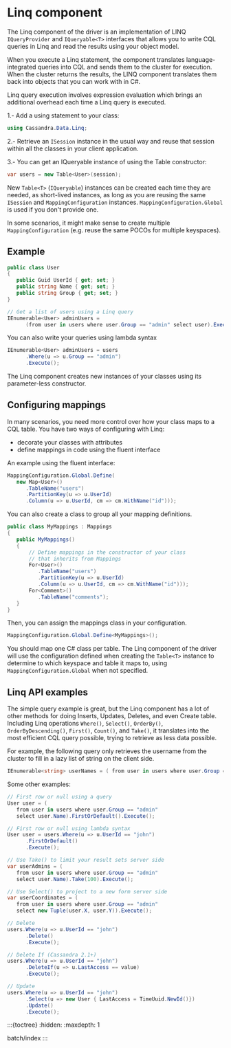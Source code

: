 # Linq component

The Linq component of the driver is an implementation of LINQ `IQueryProvider` and `IQueryable<T>` interfaces that allows you to write CQL queries in Linq and read the results using your object model.

When you execute a Linq statement, the component translates language-integrated queries into CQL and sends them to the cluster for execution. When the cluster returns the results, the LINQ component translates them back into objects that you can work with in C#.

Linq query execution involves expression evaluation which brings an additional overhead each time a Linq query is executed.

1.- Add a using statement to your class:

```csharp
using Cassandra.Data.Linq;
```

2.- Retrieve an `ISession` instance in the usual way and reuse that session within all the classes in your client application.

3.- You can get an IQueryable instance of using the Table constructor:

```csharp
var users = new Table<User>(session);
```

New `Table<T>` (`IQueryable`) instances can be created each time they are needed, as short-lived instances, as long as you are reusing the same `ISession` and `MappingConfiguration` instances. `MappingConfiguration.Global` is used if you don't provide one.

In some scenarios, it might make sense to create multiple `MappingConfiguration` (e.g. reuse the same POCOs for multiple keyspaces).

## Example

```csharp
public class User
{
   public Guid UserId { get; set; }
   public string Name { get; set; }
   public string Group { get; set; }
}

// Get a list of users using a Linq query
IEnumerable<User> adminUsers =
      (from user in users where user.Group == "admin" select user).Execute();
```

You can also write your queries using lambda syntax

```csharp
IEnumerable<User> adminUsers = users
      .Where(u => u.Group == "admin")
      .Execute();
```

The Linq component creates new instances of your classes using its parameter-less constructor.

## Configuring mappings

In many scenarios, you need more control over how your class maps to a CQL table. You have two ways of configuring with Linq:

- decorate your classes with attributes
- define mappings in code using the fluent interface

An example using the fluent interface:

```csharp
MappingConfiguration.Global.Define(
   new Map<User>()
      .TableName("users")
      .PartitionKey(u => u.UserId)
      .Column(u => u.UserId, cm => cm.WithName("id")));
```

You can also create a class to group all your mapping definitions.

```csharp
public class MyMappings : Mappings
{
   public MyMappings()
   {
       // Define mappings in the constructor of your class
       // that inherits from Mappings
       For<User>()
          .TableName("users")
          .PartitionKey(u => u.UserId)
          .Column(u => u.UserId, cm => cm.WithName("id")));
       For<Comment>()
          .TableName("comments");
   }
}
```

Then, you can assign the mappings class in your configuration.

```csharp
MappingConfiguration.Global.Define<MyMappings>();
```

You should map one C# class per table. The Linq component of the driver will use the configuration defined when creating the `Table<T>` instance to determine to which keyspace and table it maps to, using `MappingConfiguration.Global` when not specified.

## Linq API examples

The simple query example is great, but the Linq component has a lot of other methods for doing Inserts, Updates, Deletes, and even Create table. Including Linq operations `Where()`, `Select()`, `OrderBy()`, `OrderByDescending()`, `First()`, `Count()`, and `Take()`, it translates into the most efficient CQL query possible, trying to retrieve as less data possible.

For example, the following query only retrieves the username from the cluster to fill in a lazy list of string on the client side.

```csharp
IEnumerable<string> userNames = ( from user in users where user.Group == "admin" select user.Name).Execute();
```

Some other examples:

```csharp
// First row or null using a query
User user = (
   from user in users where user.Group == "admin"
   select user.Name).FirstOrDefault().Execute();

// First row or null using lambda syntax
User user = users.Where(u => u.UserId == "john")
      .FirstOrDefault()
      .Execute();

// Use Take() to limit your result sets server side
var userAdmins = (
   from user in users where user.Group == "admin"
   select user.Name).Take(100).Execute();

// Use Select() to project to a new form server side
var userCoordinates = (
   from user in users where user.Group == "admin"
   select new Tuple(user.X, user.Y)).Execute();

// Delete
users.Where(u => u.UserId == "john")
      .Delete()
      .Execute();

// Delete If (Cassandra 2.1+)
users.Where(u => u.UserId == "john")
      .DeleteIf(u => u.LastAccess == value)
      .Execute();

// Update
users.Where(u => u.UserId == "john")
      .Select(u => new User { LastAccess = TimeUuid.NewId()})
      .Update()
      .Execute();
```

:::{toctree}
:hidden:
:maxdepth: 1

batch/index
:::
